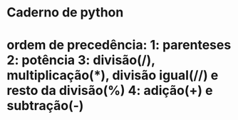#                                                       Caderno de python


# ordem de precedência: 1: parenteses 2: potência 3: divisão(/), multiplicação(*), divisão igual(//) e resto da divisão(%) 4: adição(+) e subtração(-)